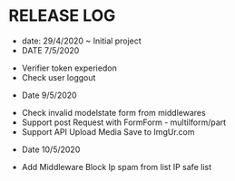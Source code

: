# RELEASE LOG

* date: 29/4/2020 ~ Initial project
* DATE 7/5/2020
- Verifier token experiedon
- Check user loggout
* Date 9/5/2020
- Check invalid modelstate form from middlewares
- Support post Request with FormForm - multilform/part
- Support API Upload Media Save to ImgUr.com
* Date 10/5/2020
- Add Middleware Block Ip spam from list IP safe list

